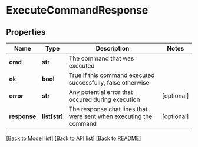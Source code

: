 # ExecuteCommandResponse

## Properties
Name | Type | Description | Notes
------------ | ------------- | ------------- | -------------
**cmd** | **str** | The command that was executed | 
**ok** | **bool** | True if this command executed successfully, false otherwise | 
**error** | **str** | Any potential error that occured during execution | [optional] 
**response** | **list[str]** | The response chat lines that were sent when executing the command | [optional] 

[[Back to Model list]](../README.md#documentation-for-models) [[Back to API list]](../README.md#documentation-for-api-endpoints) [[Back to README]](../README.md)


